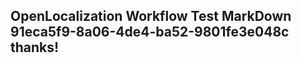 <properties
ms.topic="hero-topic"
ms.test1="hero-topic"
ms.test2="test"/>

## OpenLocalization Workflow Test MarkDown 91eca5f9-8a06-4de4-ba52-9801fe3e048c thanks!
